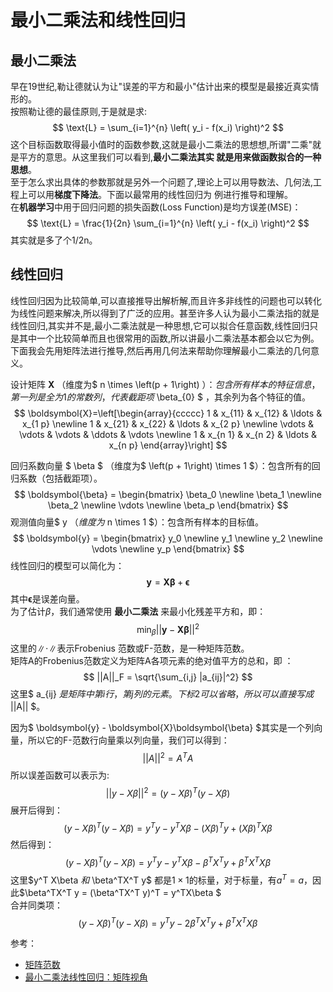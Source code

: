 # 最小二乘法和线性回归

## 最小二乘法
早在19世纪,勒让德就认为让"误差的平方和最小"估计出来的模型是最接近真实情形的。  
按照勒让德的最佳原则,于是就是求:  
$$
\text{L} = \sum_{i=1}^{n} \left( y_i - f(x_i) \right)^2
$$
这个目标函数取得最小值时的函数参数,这就是最小二乘法的思想想,所谓"二乘"就是平方的意思。从这里我们可以看到,**最小二乘法其实
就是用来做函数拟合的一种思想**。  
至于怎么求出具体的参数那就是另外一个问题了,理论上可以用导数法、几何法,工程上可以用**梯度下降法**。下面以最常用的线性回归为
例进行推导和理解。  
在**机器学习**中用于回归问题的损失函数(Loss Function)是均方误差(MSE)：
$$
\text{L} = \frac{1}{2n} \sum_{i=1}^{n} \left( y_i - f(x_i) \right)^2
$$
其实就是多了个1/2n。

## 线性回归
线性回归因为比较简单,可以直接推导出解析解,而且许多非线性的问题也可以转化为线性问题来解决,所以得到了广泛的应用。甚至许多人认为最小二乘法指的就是线性回归,其实并不是,最小二乘法就是一种思想,它可以拟合任意函数,线性回归只是其中一个比较简单而且也很常用的函数,所以讲最小二乘法基本都会以它为例。  
下面我会先用矩阵法进行推导,然后再用几何法来帮助你理解最小二乘法的几何意义。


设计矩阵 **X** （维度为$ n \times \left(p + 1\right) $）：包含所有样本的特征信息，第一列是全为 1 的常数列，代表截距项$ \beta_{0} $ ，其余列为各个特征的值。
$$
\boldsymbol{X}=\left[\begin{array}{ccccc}
1 & x_{11} & x_{12} & \ldots & x_{1 p} \newline
1 & x_{21} & x_{22} & \ldots & x_{2 p} \newline
\vdots & \vdots & \vdots & \ddots & \vdots \newline
1 & x_{n 1} & x_{n 2} & \ldots & x_{n p}
\end{array}\right]
$$

回归系数向量 $ \beta $ （维度为$ \left(p + 1\right) \times 1 $）：包含所有的回归系数（包括截距项）。  
$$
\boldsymbol{\beta} = \begin{bmatrix}
\beta_0 \newline
\beta_1 \newline
\beta_2 \newline
\vdots \newline
\beta_p
\end{bmatrix}
$$
观测值向量$ y $（维度为$ n \times 1 $）：包含所有样本的目标值。  
$$
\boldsymbol{y} = \begin{bmatrix}
y_0 \newline
y_1 \newline
y_2 \newline
\vdots \newline
y_p
\end{bmatrix}
$$
线性回归的模型可以简化为：
$$
\boldsymbol{y} = \boldsymbol{X}\boldsymbol{\beta} + \boldsymbol{\epsilon}
$$
其中$\boldsymbol{\epsilon}$是误差向量。  
为了估计$\beta$，我们通常使用 **最小二乘法** 来最小化残差平方和，即：
$$
\min_{\beta} || \boldsymbol{y} - \boldsymbol{X}\boldsymbol{\beta} ||^2
$$
这里的$\|\cdot\|$表示Frobenius 范数或F-范数，是一种矩阵范数。  
矩阵A的Frobenius范数定义为矩阵A各项元素的绝对值平方的总和，即 ：
$$
||A||_F = \sqrt{\sum_{i,j} |a_{ij}|^2}
$$
这里$ a_{ij} $是矩阵 中第i行，第j列的元素。下标2可以省略，所以可以直接写成$ ||A|| $。  

因为$ \boldsymbol{y} - \boldsymbol{X}\boldsymbol{\beta} $其实是一个列向量，所以它的F-范数行向量乘以列向量，我们可以得到：
$$
||A||^2 = A^TA
$$
所以误差函数可以表示为:
$$
|| y - X\beta ||^2 = (y - X\beta)^T (y - X\beta)
$$
展开后得到：
$$
(y - X\beta)^T (y - X\beta) = y^T y - y^T X\beta - (X\beta)^T y + (X\beta)^T X\beta
$$
然后得到：
$$
(y - X\beta)^T (y - X\beta) = y^T y - y^T X\beta - \beta^TX^T y + \beta^T X^T X \beta
$$
这里$y^T X\beta $和$ \beta^TX^T y$ 都是$1 \times 1$的标量，对于标量，有$a^T = a$，因此$\beta^TX^T y = (\beta^TX^T y)^T = y^TX\beta $  
合并同类项：
$$
(y - X\beta)^T (y - X\beta) = y^T y - 2\beta^T X^Ty + \beta^T X^T X \beta
$$




参考：
* [矩阵范数](https://sunocean.life/blog/blog/2020/08/31/deep-learning-math-norm)
* [最小二乘法线性回归：矩阵视角](https://zhuanlan.zhihu.com/p/33899560)
